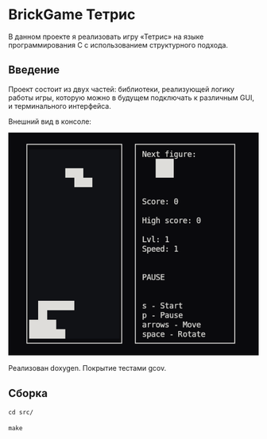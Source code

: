 # BrickGame Тетрис
В данном проекте я реализовать игру «Тетрис» на языке программирования С с использованием структурного подхода.

## Введение

Проект состоит из двух частей: библиотеки, реализующей логику работы игры, которую можно в будущем подключать к различным GUI, и терминального интерфейса.

Внешний вид в консоле:

![Фигуры](misc/images/gameview.png)

Реализован doxygen. Покрытие тестами gcov.

## Сборка

```
cd src/

make
```